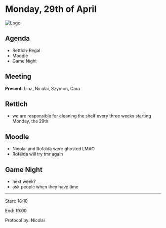 # Monday, 29th of April

![Logo](logo.jpg)

## Agenda
- RettIch-Regal
- Moodle
- Game Night

## Meeting
**Present**: Lina, Nicolai, Szymon, Cara

## RettIch
- we are responsible for cleaning the shelf every three weeks starting Monday, the 29th

## Moodle
- Nicolai and Rofaïda were ghosted LMAO
- Rofaïda will try tmr again

## Game Night
- next week?
- ask people when they have time

---

Start: 18:10

End: 19:00

Protocol by: Nicolai

